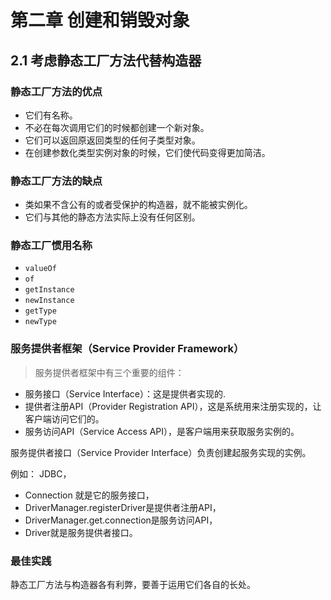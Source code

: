 # 第二章 创建和销毁对象

## 2.1 考虑静态工厂方法代替构造器

### 静态工厂方法的优点

- 它们有名称。
- 不必在每次调用它们的时候都创建一个新对象。
- 它们可以返回原返回类型的任何子类型对象。
- 在创建参数化类型实例对象的时候，它们使代码变得更加简洁。

### 静态工厂方法的缺点

- 类如果不含公有的或者受保护的构造器，就不能被实例化。
- 它们与其他的静态方法实际上没有任何区别。

### 静态工厂惯用名称
- `valueOf`
- `of`
- `getInstance`
- `newInstance`
- `getType`
- `newType`

### 服务提供者框架（Service Provider Framework）

> 服务提供者框架中有三个重要的组件：

- 服务接口（Service Interface）：这是提供者实现的.
- 提供者注册API（Provider Registration API），这是系统用来注册实现的，让客户端访问它们的。
- 服务访问API（Service Access API），是客户端用来获取服务实例的。

服务提供者接口（Service Provider Interface）负责创建起服务实现的实例。

例如： JDBC， 
- Connection 就是它的服务接口，
- DriverManager.registerDriver是提供者注册API，
- DriverManager.get.connection是服务访问API，
- Driver就是服务提供者接口。
  
### 最佳实践

静态工厂方法与构造器各有利弊，要善于运用它们各自的长处。


